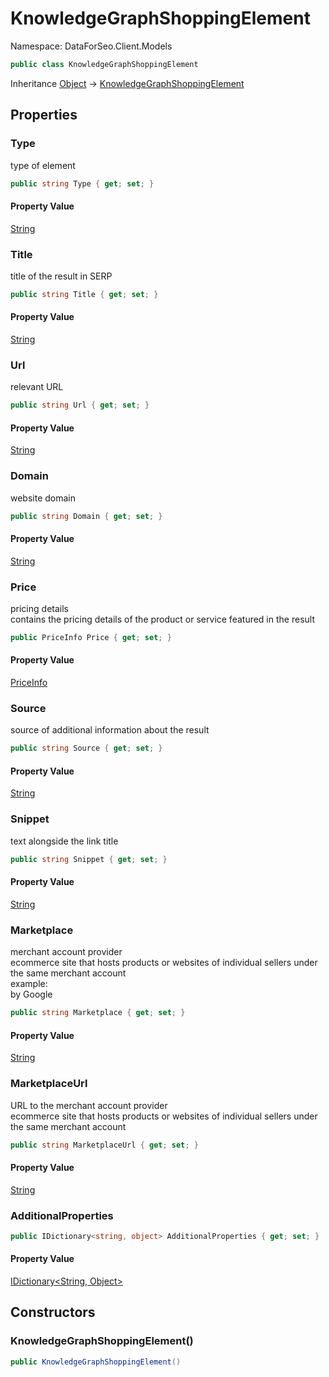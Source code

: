 # KnowledgeGraphShoppingElement

Namespace: DataForSeo.Client.Models

```csharp
public class KnowledgeGraphShoppingElement
```

Inheritance [Object](https://docs.microsoft.com/en-us/dotnet/api/system.object) → [KnowledgeGraphShoppingElement](./dataforseo.client.models.knowledgegraphshoppingelement.md)

## Properties

### **Type**

type of element

```csharp
public string Type { get; set; }
```

#### Property Value

[String](https://docs.microsoft.com/en-us/dotnet/api/system.string)<br>

### **Title**

title of the result in SERP

```csharp
public string Title { get; set; }
```

#### Property Value

[String](https://docs.microsoft.com/en-us/dotnet/api/system.string)<br>

### **Url**

relevant URL

```csharp
public string Url { get; set; }
```

#### Property Value

[String](https://docs.microsoft.com/en-us/dotnet/api/system.string)<br>

### **Domain**

website domain

```csharp
public string Domain { get; set; }
```

#### Property Value

[String](https://docs.microsoft.com/en-us/dotnet/api/system.string)<br>

### **Price**

pricing details
 <br>contains the pricing details of the product or service featured in the result

```csharp
public PriceInfo Price { get; set; }
```

#### Property Value

[PriceInfo](./dataforseo.client.models.priceinfo.md)<br>

### **Source**

source of additional information about the result

```csharp
public string Source { get; set; }
```

#### Property Value

[String](https://docs.microsoft.com/en-us/dotnet/api/system.string)<br>

### **Snippet**

text alongside the link title

```csharp
public string Snippet { get; set; }
```

#### Property Value

[String](https://docs.microsoft.com/en-us/dotnet/api/system.string)<br>

### **Marketplace**

merchant account provider
 <br>ecommerce site that hosts products or websites of individual sellers under the same merchant account
 <br>example:
 <br>by Google

```csharp
public string Marketplace { get; set; }
```

#### Property Value

[String](https://docs.microsoft.com/en-us/dotnet/api/system.string)<br>

### **MarketplaceUrl**

URL to the merchant account provider
 <br>ecommerce site that hosts products or websites of individual sellers under the same merchant account

```csharp
public string MarketplaceUrl { get; set; }
```

#### Property Value

[String](https://docs.microsoft.com/en-us/dotnet/api/system.string)<br>

### **AdditionalProperties**

```csharp
public IDictionary<string, object> AdditionalProperties { get; set; }
```

#### Property Value

[IDictionary&lt;String, Object&gt;](https://docs.microsoft.com/en-us/dotnet/api/system.collections.generic.idictionary-2)<br>

## Constructors

### **KnowledgeGraphShoppingElement()**

```csharp
public KnowledgeGraphShoppingElement()
```
